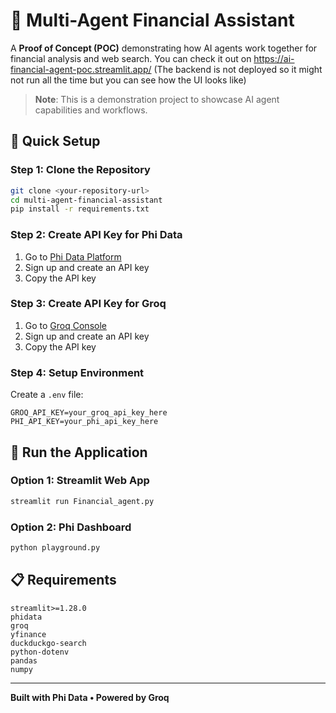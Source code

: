 # 🤖 Multi-Agent Financial Assistant

A **Proof of Concept (POC)** demonstrating how AI agents work together for financial analysis and web search.
You can check it out on https://ai-financial-agent-poc.streamlit.app/ (The backend is not deployed so it might not run all the time but you can see how the UI looks like)

> **Note**: This is a demonstration project to showcase AI agent capabilities and workflows.

## 🚀 Quick Setup

### Step 1: Clone the Repository
```bash
git clone <your-repository-url>
cd multi-agent-financial-assistant
pip install -r requirements.txt
```

### Step 2: Create API Key for Phi Data
1. Go to [Phi Data Platform](https://phidata.app/)
2. Sign up and create an API key
3. Copy the API key

### Step 3: Create API Key for Groq
1. Go to [Groq Console](https://console.groq.com/)
2. Sign up and create an API key
3. Copy the API key

### Step 4: Setup Environment
Create a `.env` file:
```env
GROQ_API_KEY=your_groq_api_key_here
PHI_API_KEY=your_phi_api_key_here
```

## 🏃 Run the Application

### Option 1: Streamlit Web App
```bash
streamlit run Financial_agent.py
```

### Option 2: Phi Dashboard
```bash
python playground.py
```

## 📋 Requirements
```
streamlit>=1.28.0
phidata
groq
yfinance
duckduckgo-search
python-dotenv
pandas
numpy
```

---
**Built with Phi Data • Powered by Groq**
